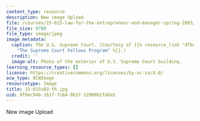 ```yaml
---
content_type: resource
description: New image Upload
file: /courses/15-615-law-for-the-entrepreneur-and-manager-spring-2003/9f6ec94b161f7c849b3712900b1fdda5_15-615s03-th.jpg
file_size: 9780
file_type: image/jpeg
image_metadata:
  caption: The U.S. Supreme Court. (Courtesy of {{% resource_link "dfbd16bd-7372-4907-b193-7e325e0bfe90"
    "The Supreme Court Fellows Program" %}}.)
  credit: ''
  image-alt: Photo of the exterior of U.S. Supreme Court building.
learning_resource_types: []
license: https://creativecommons.org/licenses/by-nc-sa/4.0/
ocw_type: OCWImage
resourcetype: Image
title: 15-615s03-th.jpg
uid: 9f6ec94b-161f-7c84-9b37-12900b1fdda5
---
```

New image Upload